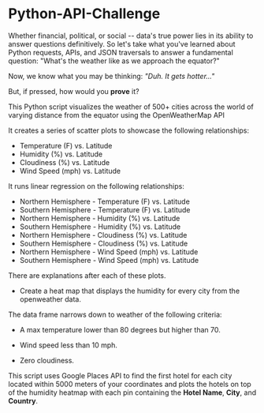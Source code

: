 # Python-API-Challenge

Whether financial, political, or social -- data's true power lies in its ability to answer questions definitively. So let's take what you've learned about Python requests, APIs, and JSON traversals to answer a fundamental question: "What's the weather like as we approach the equator?"

Now, we know what you may be thinking: _"Duh. It gets hotter..."_

But, if pressed, how would you **prove** it?

This Python script visualizes the weather of 500+ cities across the world of varying distance from the equator using the OpenWeatherMap API

It creates a series of scatter plots to showcase the following relationships:

* Temperature (F) vs. Latitude
* Humidity (%) vs. Latitude
* Cloudiness (%) vs. Latitude
* Wind Speed (mph) vs. Latitude

It runs linear regression on the following relationships:
* Northern Hemisphere - Temperature (F) vs. Latitude
* Southern Hemisphere - Temperature (F) vs. Latitude
* Northern Hemisphere - Humidity (%) vs. Latitude
* Southern Hemisphere - Humidity (%) vs. Latitude
* Northern Hemisphere - Cloudiness (%) vs. Latitude
* Southern Hemisphere - Cloudiness (%) vs. Latitude
* Northern Hemisphere - Wind Speed (mph) vs. Latitude
* Southern Hemisphere - Wind Speed (mph) vs. Latitude


There are explanations after each of these plots. 


- Create a heat map that displays the humidity for every city from the openweather data.

The data frame narrows down to weather of the following criteria:
  * A max temperature lower than 80 degrees but higher than 70.

  * Wind speed less than 10 mph.

  * Zero cloudiness.


This script uses Google Places API to find the first hotel for each city located within 5000 meters of your coordinates and plots the hotels on top of the humidity heatmap with each pin containing the **Hotel Name**, **City**, and **Country**.


